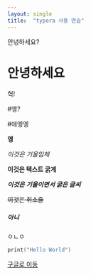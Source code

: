 ```yaml
---
layout: single
title:  "typora 사용 연습"
---
```



안녕하세요?

# 안녕하세요

헉!

#엥?

#에엥엥

**엥**

*이것은 기울임체*

**이것은 텍스트 굵게**

___이것은 기울이면서 굵은 글씨___

~~이것은 취소줄~~

##### 아니

ㅇㄴㅇ

```swift
print("Hello World")
```



[구글로 이동](https://google.com)

